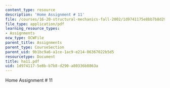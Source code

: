 ```yaml
---
content_type: resource
description: 'Home Assignment # 11'
file: /courses/16-20-structural-mechanics-fall-2002/1d9741175e8bb7b8d290a80336b8863a_ha11.pdf
file_type: application/pdf
learning_resource_types:
- Assignments
ocw_type: OCWFile
parent_title: Assignments
parent_type: CourseSection
parent_uid: 9b1bc9a6-a1ce-1ac9-e214-06367022b5d5
resourcetype: Document
title: ha11.pdf
uid: 1d974117-5e8b-b7b8-d290-a80336b8863a
---
```

Home Assignment # 11

